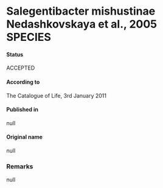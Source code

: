 # Salegentibacter mishustinae Nedashkovskaya et al., 2005 SPECIES

#### Status
ACCEPTED

#### According to
The Catalogue of Life, 3rd January 2011

#### Published in
null

#### Original name
null

### Remarks
null